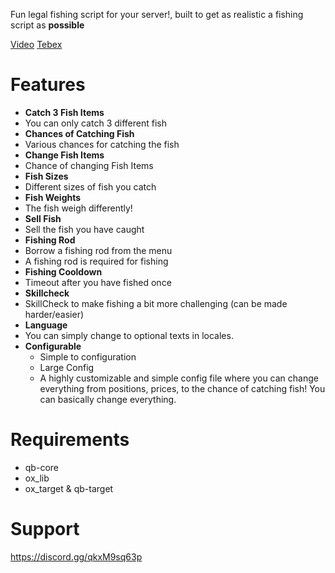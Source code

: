 Fun legal fishing script for your server!, built to get as realistic a fishing script as **possible**

[Video](https://www.youtube.com/watch?v=ZAZYldAOYl0)
[Tebex](https://uggish-store.tebex.io/)

# Features
* **Catch 3 Fish Items**
 * You can only catch 3 different fish
* **Chances of Catching Fish**
 * Various chances for catching the fish
* **Change Fish Items**
 * Chance of changing Fish Items
* **Fish Sizes**
 * Different sizes of fish you catch
* **Fish Weights**
 * The fish weigh differently!
* **Sell Fish**
 * Sell the fish you have caught
* **Fishing Rod**
 * Borrow a fishing rod from the menu
 * A fishing rod is required for fishing
* **Fishing Cooldown**
 * Timeout after you have fished once
* **Skillcheck**
 * SkillCheck to make fishing a bit more challenging (can be made harder/easier)
* **Language**
 * You can simply change to optional texts in locales. 
* **Configurable**
  - Simple to configuration
  - Large Config
  - A highly customizable and simple config file where you can change everything from positions, prices, to the chance of catching fish! You can basically change everything.
# Requirements 
* qb-core 
* ox_lib
* ox_target & qb-target 
# Support
https://discord.gg/qkxM9sq63p
